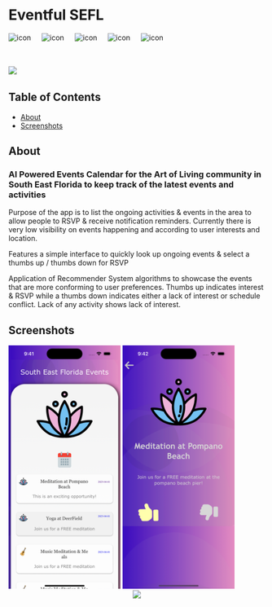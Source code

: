 # Eventful SEFL
<p align="center">
<div style="display: flex; align-items: flex-start;"><img src="https://techstack-generator.vercel.app/docker-icon.svg" alt="icon" width="65" height="65" >
    <img src="https://techstack-generator.vercel.app/restapi-icon.svg" alt="icon" width="65" height="65" /><img src="https://techstack-generator.vercel.app/js-icon.svg" alt="icon" width="65" height="65" />
    <img src="https://techstack-generator.vercel.app/ts-icon.svg" alt="icon" width="65" height="65" /><img src="https://techstack-generator.vercel.app/github-icon.svg" alt="icon" width="65" height="65" />
</div>

  <a href="https://skillicons.dev">
    <img src="https://skillicons.dev/icons?i=git,kubernetes,docker,react,azure" />
  </a>
</p>

## Table of Contents
* [About](#about)
* [Screenshots](#screenshots)

## About 
### AI Powered Events Calendar for the Art of Living community in South East Florida to keep track of the latest events and activities
<p> Purpose of the app is to list the ongoing activities & events in the area to allow people to RSVP & receive notification reminders. 
    Currently there is very low visibility on events happening and according to user interests and location. 
</p>

<p> Features a simple interface to quickly look up ongoing events & select a thumbs up / thumbs down for RSVP </p>
<p> Application of Recommender System algorithms to showcase the events that are more conforming to user preferences.
Thumbs up indicates interest & RSVP while a thumbs down indicates either a lack of interest or schedule conflict. Lack of any activity shows lack of interest. </p>

## Screenshots
<span>
    <img src="./screenshots/Simulator_Shot_1.png" width="220">
    <img src="./screenshots/Simulator_Shot_2.png" width="220">
</span>


<div align="center">
    <a href="https://www.loom.com/share/e7fe4f221c5a4be09510dc96e876a1e5">
      <img style="max-width:300px;" src="https://cdn.loom.com/sessions/thumbnails/e7fe4f221c5a4be09510dc96e876a1e5-a8d54519f457bc9a-full-play.gif">
    </a>
  </div>
</div>


